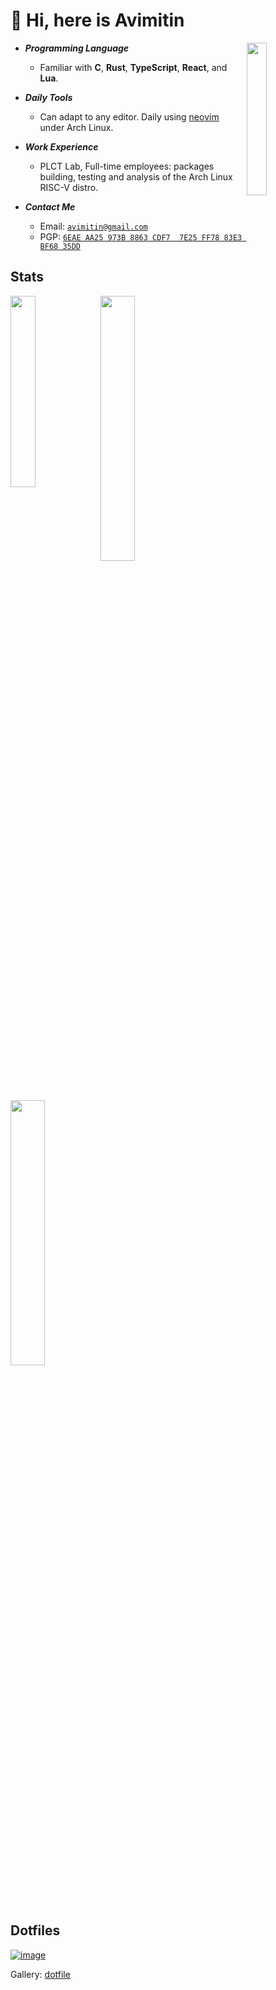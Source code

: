 # 👋 Hi, here is Avimitin

<img align="right" width="25%" src="./output.gif"/>

- ***Programming Language***

  * Familiar with **C**, **Rust**, **TypeScript**, **React**, and **Lua**.

- ***Daily Tools***

  * Can adapt to any editor. Daily using [neovim](https://github.com/Avimitin/nvim) under Arch Linux.

- ***Work Experience***

  * PLCT Lab, Full-time employees: packages building, testing and analysis of the Arch Linux RISC-V distro.

- ***Contact Me***

  * Email: [`avimitin@gmail.com`](mailto:avimitin@gmail.com)
  * PGP: [`6EAE AA25 973B 8863 CDF7  7E25 FF78 83E3 BF68 35DD`](./pubkey.asc)

## Stats

<p>
<a href="https://github.com/Avimitin?tab=repositories"><img align="left" width="28%" src="https://github-readme-stats.vercel.app/api/top-langs/?username=avimitin&layout=compact&hide=html,roff&exclude_repo=MacOS-Hackintosh&theme=tokyonight"/></a>
<a href="https://github.com/Avimitin"><img width="33%" src="https://github-readme-stats.vercel.app/api?username=Avimitin&show_icons=true&theme=tokyonight"/></a>
<a href="https://osu.ppy.sh/users/16900842"><img width="33%" src="https://osu-sig.vercel.app/card?user=CookieBacon&mode=std&lang=en&blur=3&animation=true&mini=true"></a>
</p>

## Dotfiles

[![image](./images/screenshot.png)](./dotfile.md)

Gallery: [dotfile](./dotfile.md)

